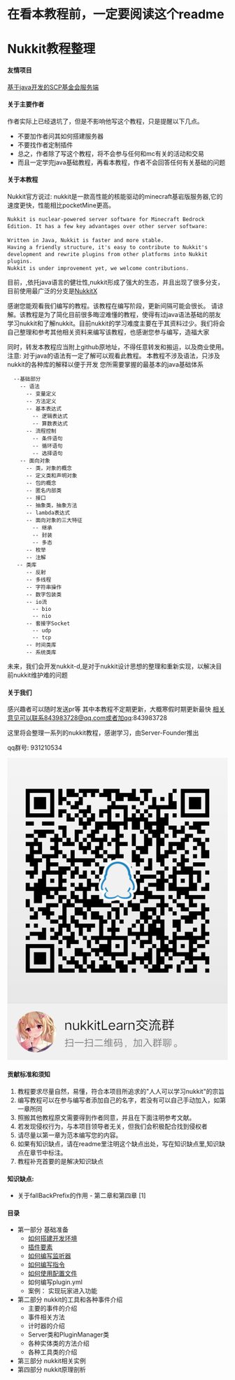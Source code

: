 # 在看本教程前，一定要阅读这个readme
# Nukkit教程整理

#### 友情项目

[基于java开发的SCP基金会服务端](https://github.com/jsmod2-java-c/JSmod2-Core)

#### 关于主要作者

作者实际上已经退坑了，但是不影响他写这个教程，只是提醒以下几点。
- 不要加作者问其如何搭建服务器
- 不要找作者定制插件
- 总之，作者除了写这个教程，将不会参与任何和mc有关的活动和交易
- 而且一定学完java基础教程，再看本教程，作者不会回答任何有关基础的问题
#### 关于本教程

Nukkit官方说过: nukkit是一款高性能的核能驱动的minecraft基岩版服务器,它的
速度更快，性能相比pocketMine更高。
```
Nukkit is nuclear-powered server software for Minecraft Bedrock Edition. It has a few key advantages over other server software:

Written in Java, Nukkit is faster and more stable.
Having a friendly structure, it's easy to contribute to Nukkit's development and rewrite plugins from other platforms into Nukkit plugins.
Nukkit is under improvement yet, we welcome contributions.
```

目前，,依托java语言的健壮性,nukkit形成了强大的生态，并且出现了很多分支，目前使用最广泛的分支是[NukkitX](http://nukkitx.com)

感谢您能观看我们编写的教程。该教程在编写阶段，更新间隔可能会很长。
请谅解。该教程是为了简化目前很多晦涩难懂的教程，使得有过java语法基础的朋友
学习nukkit和了解nukkit。目前nukkit的学习难度主要在于其资料过少。我们将会
自己整理和参考其他相关资料来编写该教程，也感谢您参与编写，造福大家

同时，转发本教程应当附上github原地址，不得任意转发和搬运，以及商业使用。
注意: 对于java的语法有一定了解可以观看此教程。
本教程不涉及语法，只涉及nukkit的各种库的解释以便于开发
您所需要掌握的最基本的java基础体系
```
  --基础部分
    -- 语法
      -- 变量定义
      -- 方法定义
      -- 基本表达式
        -- 逻辑表达式
        -- 算数表达式
      -- 流程控制
        -- 条件语句
        -- 循环语句
        -- 选择语句
    -- 面向对象
      -- 类，对象的概念
      -- 定义类和声明对象
      -- 包的概念
      -- 匿名内部类
      -- 接口
      -- 抽象类，抽象方法
      -- lambda表达式
      -- 面向对象的三大特征
        -- 继承
        -- 封装
        -- 多态
      -- 枚举
      -- 注解
   -- 类库
      -- 反射
      -- 多线程
      -- 字符串操作
      -- 数字包装类
      -- io流
        -- bio
        -- nio
      -- 套接字Socket
        -- udp
        -- tcp
      -- 时间类库
      -- 系统类库

```
未来，我们会开发nukkit-d,是对于nukkit设计思想的整理和重新实现，以解决目前nukkit维护难的问题
#### 关于我们

感兴趣者可以随时发送pr等
其中本教程不定期更新，大概寒假时期更新最快
相关意见可以联系843983728@qq.com或者加qq:843983728

这里将会整理一系列的nukkit教程，感谢学习，由Server-Founder推出

qq群号: 931210534

![qq群](images/0-00.png)

#### 贡献标准和须知

1. 教程要求尽量自然，易懂，符合本项目所追求的"人人可以学习nukkit"的宗旨
2. 编写教程可以在参与编写者添加自己的名字，若没有可以自己手动加入，如第一章所同
3. 照搬其他教程原文需要得到作者同意，并且在下面注明参考文献。
4. 若发现侵权行为，与本项目领导者无关，但我们会积极配合找到侵权者
5. 请尽量以第一章为范本编写您的内容。
6. 如果有知识缺点，请在readme里注明这个缺点出处，写在知识缺点里,知识缺点在章节中标注。
7. 教程补充首要的是解决知识缺点

#### 知识缺点:
   - 关于fallBackPrefix的作用 - 第二章和第四章 [1]
#### 目录
- 第一部分 基础准备
  - [如何搭建开发环境](第一章*如何搭建环境.md)
  - [插件要素](第二章*插件要素.md)
  - [如何编写监听器](第三章*如何编写监听器.md)
  - [如何编写指令](第四章*如何编写命令.md)
  - [如何使用配置文件](第五章*如何使用配置文件.md)
  - 如何编写plugin.yml
  - 案例： 实现玩家进入功能
- 第二部分 nukkit的工具和各种事件介绍
  - 主要的事件的介绍
  - 事件相关方法
  - 计时器的介绍
  - Server类和PluginManager类
  - 各种实体类的方法介绍
  - 各种工具类的介绍
- 第三部分 nukkit相关实例
- 第四部分 nukkit原理剖析





